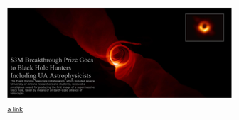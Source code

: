![](https://github.com/UA-ResearchComputing-HPC/ua-researchcomputing-hpc.github.io/blob/master/.images/BlackHoleMashup_TextOverlap.png)

[a link](Ocelote/test.md)
